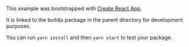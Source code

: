 This example was bootstrapped with [Create React App](https://github.com/facebook/create-react-app).

It is linked to the buildjs package in the parent directory for development purposes.

You can run `yarn install` and then `yarn start` to test your package.
